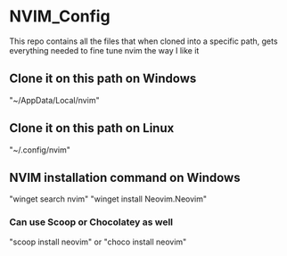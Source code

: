 # NVIM_Config

This repo contains all the files that when cloned into a specific path, gets everything needed to fine tune nvim the way I like it

## Clone it on this path on Windows 

"~/AppData/Local/nvim"


## Clone it on this path on Linux 

"~/.config/nvim"

## NVIM installation command on Windows

"winget search nvim"
"winget install Neovim.Neovim"

### Can use Scoop or Chocolatey as well
"scoop install neovim"
or
"choco install neovim"
